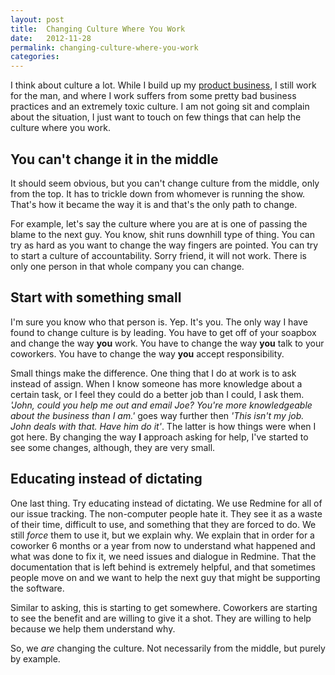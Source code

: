 ```yaml
---
layout: post
title:  Changing Culture Where You Work
date:   2012-11-28
permalink: changing-culture-where-you-work
categories:
---
```


I think about culture a lot. While I build up my [product business](http://10pixels.net), I still work for the man, and where I work suffers from some pretty bad business practices and an extremely toxic culture. I am not going sit and complain about the situation, I just want to touch on few things that can help the culture where you work.


## You can't change it in the middle
It should seem obvious, but you can't change culture from the middle, only from the top. It has to trickle down from whomever is running the show. That's how it became the way it is and that's the only path to change.

For example, let's say the culture where you are at is one of passing the blame to the next guy. You know, shit runs downhill type of thing. You can try as hard as you want to change the way fingers are pointed. You can try to start a culture of accountability. Sorry friend, it will not work. There is only one person in that whole company you can change.

## Start with something small
I'm sure you know who that person is. Yep. It's you. The only way I have found to change culture is by leading. You have to get off of your soapbox and change the way **you** work. You have to change the way **you** talk to your coworkers. You have to change the way **you** accept responsibility.

Small things make the difference. One thing that I do at work is  to ask instead of assign. When I know someone has more knowledge about a certain task, or I feel they could do a better job than I could, I ask them. *'John, could you help me out and email Joe? You're more knowledgeable about the business than I am.'* goes way further then *'This isn't my job. John deals with that. Have him do it'*. The latter is how things were when I got here. By changing the way **I** approach asking for help, I've started to see some changes, although, they are very small.

## Educating instead of dictating
One last thing. Try educating instead of dictating. We use Redmine for all of our issue tracking. The non-computer people hate it. They see it as a waste of their time, difficult to use, and something that they are forced to do. We still *force* them to use it, but we explain why. We explain that in order for a coworker 6 months or a year from now to understand what happened and what was done to fix it, we need issues and dialogue in Redmine. That the documentation that is left behind is extremely helpful, and that sometimes people move on and we want to help the next guy that might be supporting the software.

Similar to asking, this is starting to get somewhere. Coworkers are starting to see the benefit and are willing to give it a shot. They are willing to help because we help them understand why.

So, we *are* changing the culture. Not necessarily from the middle, but purely by example.
